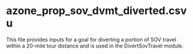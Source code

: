 # azone_prop_sov_dvmt_diverted.csvu

This file provides inputs for a goal for diverting a portion of SOV travel within a 20-mile tour distance and is used in the DivertSovTravel module.